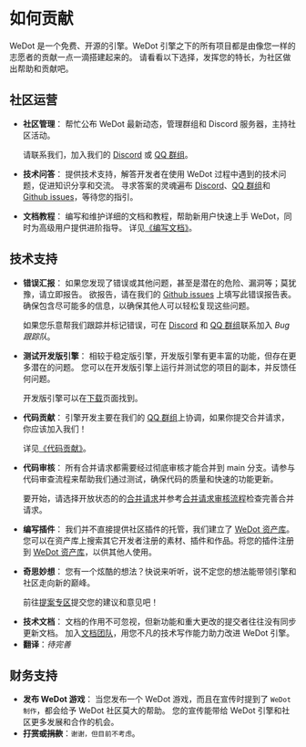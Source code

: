 # 如何贡献

WeDot 是一个免费、开源的引擎。WeDot 引擎之下的所有项目都是由像您一样的志愿者的贡献一点一滴搭建起来的。
请看看以下选择，发挥您的特长，为社区做出帮助和贡献吧。

## 社区运营

- **社区管理**：
  帮忙公布 WeDot 最新动态，管理群组和 Discord 服务器，主持社区活动。
  
  请联系我们，加入我们的 [Discord](https://discord.com/invite/MDDHEQNJaY) 或 [QQ 群组](https://qm.qq.com/cgi-bin/qm/qr?authKey=G%2BR%2FKlLQBeH71b1Mhe4t2gM%2B8rLXndOEPhPtDgWgTudLUtGUgpMrNAWD87x%2F64ta&k=IPTGQ3zH_W8IAzaFrnLLGF2kplhv-EeM&noverify=0&group_code=670915303)。
- **技术问答**：
  提供技术支持，解答开发者在使用 WeDot 过程中遇到的技术问题，促进知识分享和交流。
  寻求答案的灵魂遍布 [Discord](https://discord.com/invite/MDDHEQNJaY)、[QQ 群组](https://qm.qq.com/cgi-bin/qm/qr?authKey=G%2BR%2FKlLQBeH71b1Mhe4t2gM%2B8rLXndOEPhPtDgWgTudLUtGUgpMrNAWD87x%2F64ta&k=IPTGQ3zH_W8IAzaFrnLLGF2kplhv-EeM&noverify=0&group_code=670915303)和 [Github issues](https://github.com/WeDot-Engine/WeDot/issues)，等待您的指引。
- **文档教程**：
  编写和维护详细的文档和教程，帮助新用户快速上手 WeDot，同时为高级用户提供进阶指导。
  详见[《编写文档》](documentation/index.md)。

## 技术支持

- **错误汇报**：
  如果您发现了错误或其他问题，甚至是潜在的危险、漏洞等；莫犹豫，请立即报告。
  欲报告，请在我们的 [Github issues](https://github.com/WeDot-Engine/WeDot/issues) 上填写此错误报告表。确保包含尽可能多的信息，以确保其他人可以轻松复现这些问题。

  如果您乐意帮我们跟踪并标记错误，可在 [Discord](https://discord.com/invite/MDDHEQNJaY) 和 [QQ 群组](https://qm.qq.com/cgi-bin/qm/qr?authKey=G%2BR%2FKlLQBeH71b1Mhe4t2gM%2B8rLXndOEPhPtDgWgTudLUtGUgpMrNAWD87x%2F64ta&k=IPTGQ3zH_W8IAzaFrnLLGF2kplhv-EeM&noverify=0&group_code=670915303)联系加入 *Bug 跟踪队*。
- **测试开发版引擎**：
  相较于稳定版引擎，开发版引擎有更丰富的功能，但存在更多潜在的问题。
  您可以在开发版引擎上运行并测试您的项目的副本，并反馈任何问题。

  开发版引擎可以在[下载](https://WeDot.top/download)页面找到。
- **代码贡献**：
  引擎开发主要在我们的 [QQ 群组](https://qm.qq.com/cgi-bin/qm/qr?authKey=G%2BR%2FKlLQBeH71b1Mhe4t2gM%2B8rLXndOEPhPtDgWgTudLUtGUgpMrNAWD87x%2F64ta&k=IPTGQ3zH_W8IAzaFrnLLGF2kplhv-EeM&noverify=0&group_code=670915303)上协调，如果你提交合并请求，你应该加入我们！

  详见[《代码贡献》](workflow/code_contribution.md)。
- **代码审核**：
  所有合并请求都需要经过彻底审核才能合并到 main 分支。请参与代码审查流程来帮助我们通过测试，确保代码的质量和快速的功能更新。

  要开始，请选择开放状态的的[合并请求](https://github.com/Wedot-Engine/WeDot/pulls)并参考[合并请求审核流程](workflow/pr_review_guidelines.md)检查完善合并请求。
- **编写插件**：
  我们并不直接提供社区插件的托管，我们建立了 [WeDot 资产库](https://assets.wedot.top)。您可以在资产库上搜索其它开发者注册的素材、插件和作品。将您的插件注册到 [WeDot 资产库](https://assets.wedot.top)，以供其他人使用。
- **奇思妙想**：
  您有一个炫酷的想法？快说来听听，说不定您的想法能带领引擎和社区走向新的巅峰。

  前往[提案专区](https://github.com/WeDot-Engine/To-Do/issues)提交您的建议和意见吧！
<!-- - **项目模板**：
  我们为新用户提供演示项目，以便他们能够快速测试新功能或首先熟悉引擎。在行业活动中，我们甚至可能会展示这些演示项目来展示 WeDot 可以做什么！帮助改进现有项目或提供您自己的项目以添加到池中，并加入 Contributor RocketChat 中的演示频道进行讨论。 -->
- **技术文档**：
  文档的作用不可忽视，但新功能和重大更改的提交者往往没有同步更新文档。
  加入[文档团队](https://qm.qq.com/cgi-bin/qm/qr?authKey=G%2BR%2FKlLQBeH71b1Mhe4t2gM%2B8rLXndOEPhPtDgWgTudLUtGUgpMrNAWD87x%2F64ta&k=IPTGQ3zH_W8IAzaFrnLLGF2kplhv-EeM&noverify=0&group_code=670915303)，用您不凡的技术写作能力助力改进 WeDot 引擎。
- **翻译**：*待完善*

## 财务支持

- **发布 WeDot 游戏**：
  当您发布一个 WeDot 游戏，而且在宣传时提到了 `WeDot 制作`，都会给予 WeDot 社区莫大的帮助。
  您的宣传能带给 WeDot 引擎和社区更多发展和合作的机会。
- **~~打赏或捐款~~**：`谢谢，但目前不考虑`。
